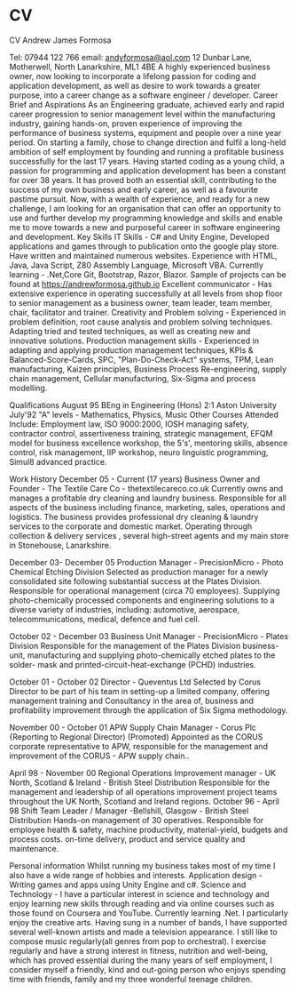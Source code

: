 # CV
CV
Andrew James Formosa

Tel: 07944 122 766 email: andyformosa@aol.com
12 Dunbar Lane, Motherwell, North Lanarkshire, ML1 4BE
A highly experienced business owner, now looking to incorporate a lifelong passion for coding and application development, as well as desire to work towards a greater purpose, into a career change as a software engineer / developer.
Career Brief and Aspirations
As an Engineering graduate, achieved early and rapid career progression to senior management  level within the manufacturing industry, gaining hands-on, proven experience of  improving the performance of business systems, equipment and people over a nine year period.
On starting a family, chose to change direction and fulfil a long-held ambition of self employment by founding and running a profitable business successfully  for the last 17 years.
Having started coding as a young child, a passion for programming and application development has been a constant for over 38 years. It has proved both an essential skill, contributing to the success of my own business and early career, as well as a favourite pastime pursuit. 
Now, with a wealth of experience, and ready for a new challenge, I am looking for an organisation that can offer an opportunity to use and  further develop my programming knowledge and skills and enable me to move towards a new and purposeful career in software engineering and development.
Key Skills
IT Skills - C# and Unity Engine, Developed applications and games through to publication onto the google play store. Have written and maintained numerous websites. Experience with HTML, Java, Java Script, Z80 Assembly Language, Microsoft VBA. Currently learning - .Net,Core Git, Bootstrap, Razor, Blazor. Sample of projects can be found at https://andrewformosa.github.io
Excellent communicator - Has extensive experience in operating successfully at all levels from shop floor to senior management as a business owner, team leader, team member, chair, facilitator and trainer.
Creativity and Problem solving - Experienced in problem definition, root cause analysis and problem solving techniques. Adapting tried and tested techniques, as well as creating new and innovative solutions.
Production management skills - Experienced in adapting and applying production management techniques, KPIs & Balanced-Score-Cards, SPC, "Plan-Do-Check-Act" systems, TPM, Lean manufacturing, Kaizen principles, Business Process Re-engineering, supply chain management, Cellular manufacturing, Six-Sigma and process modelling.

Qualifications
August 95 BEng in Engineering (Hons) 2:1 Aston University
July'92 "A" levels - Mathematics, Physics, Music
Other Courses Attended Include:
Employment law, ISO 9000:2000, IOSH managing safety, contractor control, assertiveness training, strategic management, EFQM model for business excellence workshop, the 5's', mentoring skills, absence control, risk management, IIP workshop, neuro linguistic programming, Simul8 advanced practice.

Work History
December 05 - Current (17 years) 
Business Owner and Founder - The Textile Care Co - thetextilecareco.co.uk
Currently owns and manages a profitable dry cleaning and laundry business.
Responsible for all aspects of the business including finance, marketing, sales, operations and logistics. The business provides professional dry cleaning & laundry services to the corporate and domestic market. Operating through collection & delivery services , several high-street agents and my main store in Stonehouse, Lanarkshire.

December 03- December 05
Production Manager - PrecisionMicro - Photo Chemical Etching Division
Selected as production manager for a newly consolidated site following substantial success at the Plates Division.
Responsible for operational management (circa 70 employees). Supplying photo-chemically processed components and engineering solutions to a diverse variety of industries, including: automotive, aerospace, telecommunications, medical, defence  and fuel cell.

October 02 - December 03
Business Unit Manager - PrecisionMicro - Plates Division
Responsible for the management of the Plates Division business-unit, manufacturing and supplying photo-chemically etched plates to the solder- mask and printed-circuit-heat-exchange (PCHD) industries.

October 01 - October 02
Director - Queventus Ltd
Selected by Corus Director to be part of his team in setting-up a limited company, offering management training and Consultancy in the area of, business and profitability improvement through the application of Six Sigma methodology.

November 00 - October 01
APW Supply Chain Manager - Corus Plc {Reporting to Regional Director) (Promoted)
Appointed as the CORUS corporate representative to APW, responsible for the management and improvement of the CORUS - APW supply chain..

April 98 - November 00
Regional Operations Improvement manager - UK North, Scotland & Ireland - British Steel Distribution 
Responsible for the management and leadership of all operations improvement project teams throughout the UK North, Scotland and Ireland regions.
October 96 - April 98
Shift Team Leader / Manager -Bellshill, Glasgow - British Steel Distribution
Hands-on management of 30 operatives. Responsible for employee health & safety, machine productivity, material-yield, budgets and process costs. on-time delivery, product and service quality and maintenance.

Personal information
Whilst running my business takes most of my time I also have a wide range of hobbies and interests.
Application design - Writing games and apps using Unity Engine and c#.
Science and Technology - I have a particular interest in science and technology and enjoy learning new skills through reading and via online courses such as those found on Coursera and YouTube. Currently learning .Net.
I particularly enjoy the creative arts. Having sung in a number of bands, I have supported several well-known artists and made a television appearance. I still like to compose music regularly(all genres from pop to orchestral).
I exercise regularly and have a strong interest in fitness, nutrition and well-being, which has proved essential during the many years of self employment,
I consider myself a friendly, kind and out-going person who enjoys spending time with friends, family and my three wonderful teenage children.
